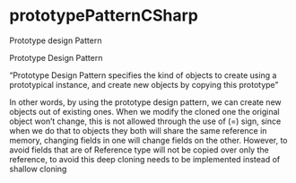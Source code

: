 # prototypePatternCSharp
Prototype design Pattern


Prototype Design Pattern

“Prototype Design Pattern specifies the kind of objects to create using a prototypical instance, and create new objects by copying this prototype”

In other words, by using the prototype design pattern, we can create new objects out of existing ones. When we modify the cloned one the original object won’t change, this is not allowed through the use of (=) sign, since when we do that to objects they both will share the same reference in memory, changing fields in one will change fields on the other. However, to avoid fields that are of Reference type will not be copied over only the reference, to avoid this deep cloning needs to  be implemented instead of shallow cloning
